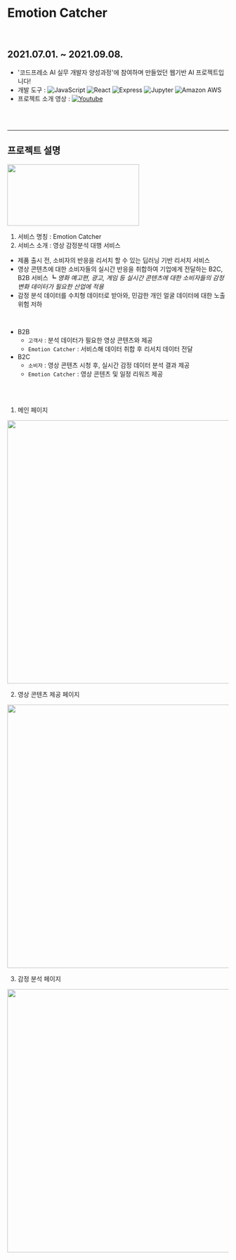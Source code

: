 # Emotion Catcher
</br>

## 2021.07.01. ~ 2021.09.08.
* '코드프레소 AI 실무 개발자 양성과정'에 참여하며 만들었던 웹기반 AI 프로젝트입니다!
* 개발 도구 : ![JavaScript](https://img.shields.io/badge/JavaScript-000000?style=flat-square&logo=Javascript&logoColor=white)
![React](https://img.shields.io/badge/React-61DAFB?style=flat-square&logo=React&logoColor=white)
![Express](https://img.shields.io/badge/Express-000000?style=flat-square&logo=Express&logoColor=white)
![Jupyter](https://img.shields.io/badge/Jupyter-F37626?style=flat-square&logo=Jupyter&logoColor=white)
![Amazon AWS](https://img.shields.io/badge/AmazonAWS-232F3E?style=flat-square&logo=Amazonaws&logoColor=white)
* 프로젝트 소개 영상 : [![Youtube](https://img.shields.io/badge/Youtube-FF0000?style=flat-square&logo=youtube&logoColor=white)](https://www.youtube.com/watch?v=V63sylpHt2s)

</br>
</br>

---
## 프로젝트 설명
<img src="https://user-images.githubusercontent.com/67156494/144549765-620bc1d9-4711-460d-b1dc-596328ef5b04.png" width="300" height="140">

1. 서비스 명칭 : Emotion Catcher
2. 서비스 소개 : 영상 감정분석 대행 서비스
* 제품 출시 전, 소비자의 반응을 리서치 할 수 있는 딥러닝 기반 리서치 서비스
* 영상 콘텐츠에 대한 소비자들의 실시간 반응을 취합하여 기업에게 전달하는 B2C, B2B 서비스
 ┗ *영화 예고편, 광고, 게임 등 실시간 콘텐츠에 대한 소비자들의 감정 변화 데이터가 필요한 산업에 적용*
* 감정 분석 데이터를 수치형 데이터로 받아와, 민감한 개인 얼굴 데이터에 대한 노출 위험 저하
</br>

  * B2B
    * `고객사` : 분석 데이터가 필요한 영상 콘텐츠와 제공
    * `Emotion Catcher` : 서비스해 데이터 취합 후 리서치 데이터 전달
  * B2C
    * `소비자` : 영상 콘텐츠 시청 후, 실시간 감정 데이터 분석 결과 제공
    * `Emotion Catcher` : 영상 콘텐츠 및 일정 리워즈 제공

</br>
</br>

<p align="center">
 
 1. 메인 페이지
  <img src="https://user-images.githubusercontent.com/67156494/144547572-0b86bf44-a47a-4782-9b89-75f62b48ebba.png" width="800" height="600">
  </br>
  
 2. 영상 콘텐츠 제공 페이지
  <img src="https://user-images.githubusercontent.com/67156494/144547616-0633940c-f2a1-467d-a99e-7efa1c8839bc.png" width="800" height="600">
  </br>
  
 3. 감정 분석 페이지
  <img src="https://user-images.githubusercontent.com/67156494/144547680-2c3aac06-9e49-4c7b-8236-42860cddeff7.png" width="800" height="600">
 </p>
